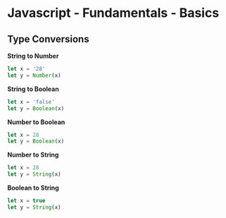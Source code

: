 # Javascript - Fundamentals - Basics

## Type Conversions

**String to Number**

```javascript
let x = '28'
let y = Number(x)
```

**String to Boolean**

```javascript
let x = 'false'
let y = Boolean(x)
```

**Number to Boolean**

```javascript
let x = 28
let y = Boolean(x)
```

**Number to String**

```javascript
let x = 28
let y = String(x)
```

**Boolean to String**

```javascript
let x = true
let y = String(x)
```
